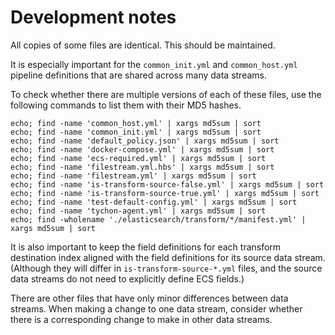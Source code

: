 # Development notes

All copies of some files are identical. This should be maintained.

It is especially important for the `common_init.yml` and `common_host.yml`
pipeline definitions that are shared across many data streams.

To check whether there are multiple versions of each of these files, use the
following commands to list them with their MD5 hashes.

```
echo; find -name 'common_host.yml' | xargs md5sum | sort
echo; find -name 'common_init.yml' | xargs md5sum | sort
echo; find -name 'default_policy.json' | xargs md5sum | sort
echo; find -name 'docker-compose.yml' | xargs md5sum | sort
echo; find -name 'ecs-required.yml' | xargs md5sum | sort
echo; find -name 'filestream.yml.hbs' | xargs md5sum | sort
echo; find -name 'filestream.yml' | xargs md5sum | sort
echo; find -name 'is-transform-source-false.yml' | xargs md5sum | sort
echo; find -name 'is-transform-source-true.yml' | xargs md5sum | sort
echo; find -name 'test-default-config.yml' | xargs md5sum | sort
echo; find -name 'tychon-agent.yml' | xargs md5sum | sort
echo; find -wholename './elasticsearch/transform/*/manifest.yml' | xargs md5sum | sort
```

It is also important to keep the field definitions for each transform
destination index aligned with the field definitions for its source data
stream. (Although they will differ in `is-transform-source-*.yml` files, and
the source data streams do not need to explicitly define ECS fields.)

There are other files that have only minor differences between data streams.
When making a change to one data stream, consider whether there is a
corresponding change to make in other data streams.
